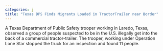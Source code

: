 ```yaml
---
categories: j
title: "Texas DPS Finds Migrants Loaded in TractorTrailer near Border"
---
```

A Texas Department of Public Safety trooper working in Laredo, Texas, observed a group of people suspected to be in the U.S. illegally get into the back of a commercial tractor-trailer. The trooper, working under Operation Lone Star stopped the truck for an inspection and found 11 people.